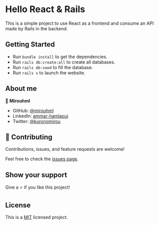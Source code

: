 # Hello React & Rails

This is a simple project to use React as a frontend and consume an API made by Rails in the backend.

## Getting Started

- Run `bundle install` to get the dependencies.
- Run `rails db:create:all` to create all databases.
- Run `rails db:seed` to fill the database.
- Run `rails s` to launch the website.

## About me

👤 **Mirouhml**

- GitHub: [@mirouhml](https://github.com/mirouhml)
- LinkedIn: [ammar-hamlaoui](https://www.linkedin.com/in/ammar-hamlaoui-514909189/)
- Twitter: [@kuronomirou](https://twitter.com/kuronomirou)

## 🤝 Contributing

Contributions, issues, and feature requests are welcome!

Feel free to check the [issues page](../../issues/).

## Show your support

Give a ⭐️ if you like this project!

## License

This is a [MIT](./LICENSE) licensed project.
